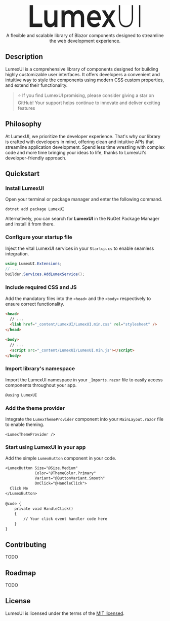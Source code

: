 <p align="center">
  <picture>
    <source media="(prefers-color-scheme: dark)" srcset=".github/logo_light.svg">
    <source media="(prefers-color-scheme: light)" srcset=".github/logo_dark.svg">
    <img alt="LumexUI" src=".github/logo_dark.svg" width="350" height="70" style="max-width: 100%;">
  </picture>
</p>

<p align="center">
  A flexible and scalable library of Blazor components designed to streamline the web development experience. 
</p>

## Description

LumexUI is a comprehensive library of components designed for building highly customizable user interfaces.
It offers developers a convenient and intuitive way to style the components using modern CSS custom properties, and extend their functionality.

> ⭐ If you find LumexUI promising, please consider giving a star on GitHub! Your support helps continue to innovate and deliver exciting features

## Philosophy

At LumexUI, we prioritize the developer experience. That's why our library is crafted with developers in mind, offering clean and intuitive APIs that streamline application development. 
Spend less time wrestling with complex code and more time bringing your ideas to life, thanks to LumexUI's developer-friendly approach.

## Quickstart

### Install LumexUI

Open your terminal or package manager and enter the following command.
```
dotnet add package LumexUI
```
Alternatively, you can search for <strong>LumexUI</strong> in the NuGet Package Manager and install it from there.

### Configure your startup file

Inject the vital LumexUI services in your `Startup.cs` to enable seamless integration.
```csharp
using LumexUI.Extensions;
// ...
builder.Services.AddLumexService();
```

### Include required CSS and JS

Add the mandatory files into the `<head>` and the `<body>` respectively to ensure correct functionality.

```html
<head>
  // ...
  <link href="_content/LumexUI/LumexUI.min.css" rel="stylesheet" />
</head>
```
```html
<body>
  // ...
  <script src="_content/LumexUI/LumexUI.min.js"></script>
</body>
```

### Import library's namespace

Import the LumexUI namespace in your `_Imports.razor` file to easily access components throughout your app.

```csharp
@using LumexUI
```

### Add the theme provider

Integrate the `LumexThemeProvider` component into your `MainLayout.razor` file to enable theming.

```razor
<LumexThemeProvider />
```

### Start using LumexUI in your app

Add the simple `LumexButton` component in your code.

```razor
<LumexButton Size="@Size.Medium"
             Color="@ThemeColor.Primary"
             Variant="@ButtonVariant.Smooth"
             OnClick="@HandleClick">
  Click Me
</LumexButton>

@code {
    private void HandleClick()
    {
        // Your click event handler code here
    }
}
```

## Contributing

TODO

## Roadmap

TODO

## License

LumexUI is licensed under the terms of the [MIT licensed](https://github.com/LumexUI/lumex-ui/blob/main/LICENSE).
